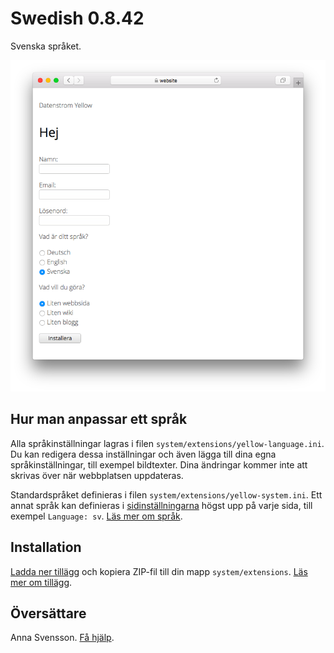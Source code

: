 # Swedish 0.8.42

Svenska språket.

<p align="center"><img src="swedish-screenshot.png?raw=true" alt="Skärmdump"></p>

## Hur man anpassar ett språk

Alla språkinställningar lagras i filen `system/extensions/yellow-language.ini`. Du kan redigera dessa inställningar och även lägga till dina egna språkinställningar, till exempel bildtexter. Dina ändringar kommer inte att skrivas över när webbplatsen uppdateras.

Standardspråket definieras i filen `system/extensions/yellow-system.ini`. Ett annat språk kan definieras i [sidinställningarna](https://github.com/annaesvensson/yellow-core/tree/main/README-sv.md#inställningar-page) högst upp på varje sida, till exempel `Language: sv`. [Läs mer om språk](https://datenstrom.se/sv/yellow/help/how-to-customise-a-language).

## Installation

[Ladda ner tillägg](https://github.com/datenstrom/yellow-extensions/raw/main/downloads/swedish.zip) och kopiera ZIP-fil till din mapp `system/extensions`. [Läs mer om tillägg](https://github.com/annaesvensson/yellow-update/tree/main/README-sv.md).

## Översättare

Anna Svensson. [Få hjälp](https://datenstrom.se/sv/yellow/help/).
